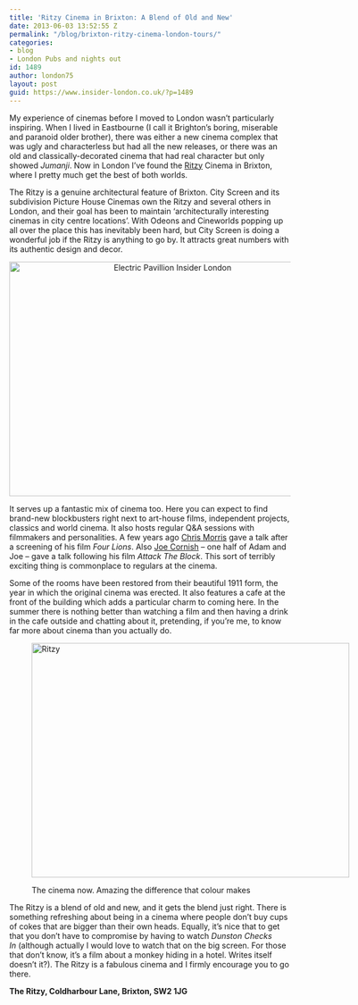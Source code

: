 ```yaml
---
title: 'Ritzy Cinema in Brixton: A Blend of Old and New'
date: 2013-06-03 13:52:55 Z
permalink: "/blog/brixton-ritzy-cinema-london-tours/"
categories:
- blog
- London Pubs and nights out
id: 1489
author: london75
layout: post
guid: https://www.insider-london.co.uk/?p=1489
---
```


My experience of cinemas before I moved to London wasn&#8217;t particularly inspiring. When I lived in Eastbourne (I call it Brighton&#8217;s boring, miserable and paranoid older brother), there was either a new cinema complex that was ugly and characterless but had all the new releases, or there was an old and classically-decorated cinema that had real character but only showed _Jumanji_. Now in London I&#8217;ve found the [Ritzy](http://www.picturehouses.co.uk/cinema/Ritzy_Picturehouse/) Cinema in Brixton, where I pretty much get the best of both worlds.

<div>
  <p>
    The Ritzy is a genuine architectural feature of Brixton. City Screen and its subdivision Picture House Cinemas own the Ritzy and several others in London, and their goal has been to maintain &#8216;architecturally interesting cinemas in city centre locations&#8217;. With Odeons and Cineworlds popping up all over the place this has inevitably been hard, but City Screen is doing a wonderful job if the Ritzy is anything to go by. It attracts great numbers with its authentic design and decor.
  </p>
  
  <p style="text-align: center;">
    <a href="/wp-content/uploads/2012/08/ritzy-cinema-1911.jpg"><img class="aligncenter  wp-image-1491" alt="Electric Pavillion Insider London" src="/wp-content/uploads/2012/08/ritzy-cinema-1911.jpg" width="569" height="420" /></a>
  </p>
  
  <p>
    It serves up a fantastic mix of cinema too. Here you can expect to find brand-new blockbusters right next to art-house films, independent projects, classics and world cinema. It also hosts regular Q&A sessions with filmmakers and personalities. A few years ago <a href="http://en.wikipedia.org/wiki/Chris_Morris_(satirist)">Chris Morris</a> gave a talk after a screening of his film<em> Four Lions</em>. Also <a href="http://en.wikipedia.org/wiki/Joe_Cornish_(comedian)">Joe Cornish</a> &#8211; one half of Adam and Joe &#8211; gave a talk following his film <em>Attack The Block</em>. This sort of terribly exciting thing is commonplace to regulars at the cinema.
  </p>
  
  <p>
    Some of the rooms have been restored from their beautiful 1911 form, the year in which the original cinema was erected. It also features a cafe at the front of the building which adds a particular charm to coming here. In the summer there is nothing better than watching a film and then having a drink in the cafe outside and chatting about it, pretending, if you&#8217;re me, to know far more about cinema than you actually do.
  </p><figure id="attachment_1492" style="width: 569px" class="wp-caption aligncenter">
  
  <a href="/wp-content/uploads/2012/08/ritzy-now.jpg"><img class=" wp-image-1492" alt="Ritzy" src="/wp-content/uploads/2012/08/ritzy-now.jpg" width="569" height="420" /></a><figcaption class="wp-caption-text">The cinema now. Amazing the difference that colour makes</figcaption></figure> 
  
  <p>
    The Ritzy is a blend of old and new, and it gets the blend just right. There is something refreshing about being in a cinema where people don&#8217;t buy cups of cokes that are bigger than their own heads. Equally, it&#8217;s nice that to get that you don&#8217;t have to compromise by having to watch <em>Dunston Checks In</em> (although actually I would love to watch that on the big screen. For those that don&#8217;t know, it&#8217;s a film about a monkey hiding in a hotel. Writes itself doesn&#8217;t it?). The Ritzy is a fabulous cinema and I firmly encourage you to go there.
  </p>
  
  <p>
    <strong>The Ritzy, Coldharbour Lane, Brixton, SW2 1JG</strong>
  </p>
</div>